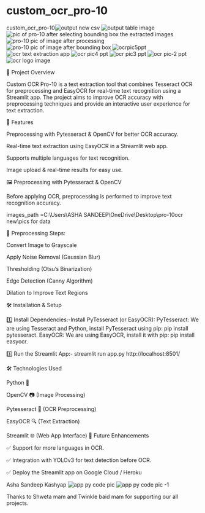 # custom_ocr_pro-10
custom_ocr_pro-10![output new csv](https://github.com/user-attachments/assets/4a4f2285-55fa-45c3-ac9b-194b6ab5716e)
![output table image](https://github.com/user-attachments/assets/8850f8d1-99af-4a38-a665-e632aa9a847a)
![pic of pro-10 after selecting bounding box the extracted images](https://github.com/user-attachments/assets/4a43c19e-5f36-4928-adef-eb37a3e4b3df)
![pro-10 pic of image after processing ](https://github.com/user-attachments/assets/6cd76031-0c88-4b3d-a773-eec6ec7eaeed)
![pro-10 pic of image after bounding box](https://github.com/user-attachments/assets/87147586-4997-473e-80f0-2139ee932d2c)
![ocrpic5ppt](https://github.com/user-attachments/assets/a4fadfb5-ccad-4afa-a668-92e1275bf159)
![ocr text extraction app](https://github.com/user-attachments/assets/12c4536e-3acf-434a-861e-6dc5f32913d3)
![ocr pic4 ppt](https://github.com/user-attachments/assets/42178a69-3b22-4dfb-9bcd-01016bfe8bb2)
![ocr pic3 ppt](https://github.com/user-attachments/assets/0258a2c1-ef2e-473a-9fac-1522ba5b7cc6)
![ocr pic-2 ppt](https://github.com/user-attachments/assets/a7b8e265-c825-4183-b63e-75ee81d99ebd)
![ocr logo image](https://github.com/user-attachments/assets/a131fd0a-2f1b-4196-b2bb-992e223e6bdc)


📌 Project Overview

Custom OCR Pro-10 is a text extraction tool that combines Tesseract OCR for preprocessing and EasyOCR for real-time text recognition using a Streamlit app. The project aims to improve OCR accuracy with preprocessing techniques and provide an interactive user experience for text extraction.

🚀 Features

Preprocessing with Pytesseract & OpenCV for better OCR accuracy.

Real-time text extraction using EasyOCR in a Streamlit web app.

Supports multiple languages for text recognition.

Image upload & real-time results for easy use.

🖼️ Preprocessing with Pytesseract & OpenCV

Before applying OCR, preprocessing is performed to improve text recognition accuracy.

images_path =C:\Users\ASHA SANDEEP\OneDrive\Desktop\pro-10ocr new\pics for data

🔹 Preprocessing Steps:

Convert Image to Grayscale

Apply Noise Removal (Gaussian Blur)

Thresholding (Otsu’s Binarization)

Edge Detection (Canny Algorithm)

Dilation to Improve Text Regions

🛠️ Installation & Setup

1️⃣ Install Dependencies:-Install PyTesseract (or EasyOCR):
PyTesseract: We are using Tesseract and Python, install PyTesseract using pip: pip install pytesseract. 
EasyOCR: We are using EasyOCR, install it with pip: pip install easyocr. 

3️⃣ Run the Streamlit App:- streamlit run app.py 
http://localhost:8501/

🛠️ Technologies Used

Python 🐍

OpenCV 📷 (Image Processing)

Pytesseract 📝 (OCR Preprocessing)

EasyOCR 🔍 (Text Extraction)

Streamlit 🌐 (Web App Interface)
📢 Future Enhancements

✅ Support for more languages in OCR.

✅ Integration with YOLOv3 for text detection before OCR.

✅ Deploy the Streamlit app on Google Cloud / Heroku

Asha Sandeep Kashyap
![app py code pic](https://github.com/user-attachments/assets/5ddc5f60-f024-45e7-b490-13eb79e16600)
![app py code pic -1](https://github.com/user-attachments/assets/a8eaddb1-3c18-4198-9603-1436e47c678e)


Thanks to Shweta mam and Twinkle baid mam for supporting our all projects. 
